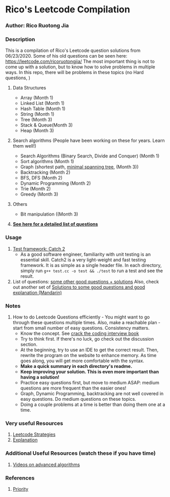 # Rico's Leetcode Compilation

### Author: Rico Ruotong Jia

### Description
This is a compilation of Rico's Leetcode question solutions from 06/23/2020. Some of his old questions can be seen here: https://leetcode.com/ricoruotongjia/
The most important thing is not to come up with a solution, but to know how to solve problems in multiple ways. 
In this repo, there will be problems in these topics (no Hard questions,  )
1. Data Structures
    - Array (Month 1)
    - Linked List (Month 1)
    - Hash Table (Month 1)  
    - String (Month 1)
    - Tree (Month 3)
    - Stack & Queue(Month 3)
    - Heap (Month 3)

2. Search algorithms (People have been working on these for years. Learn them well!)
    - Search Algorithms (Binary Search, Divide and Conquer) (Month 1)
    - Sort algorithms (Month 1)
    - Graph (shortest path, [minimal spanning tree](https://www.geeksforgeeks.org/kruskals-minimum-spanning-tree-algorithm-greedy-algo-2/), (Month 3))
    - Backtracking (Month 2)
    - BFS, DFS (Month 2)    
    - Dynamic Programming (Month 2)
    - Trie (Month 2)
    - Greedy (Month 3)
    
3. Others 
    - Bit manipulation ((Month 3)
4. **[See here for a detailed list of questions](questions.csv)**
### Usage
1. [Test framework: Catch 2](https://github.com/catchorg/Catch2) 
    - As a good software engineer, familiarity with unit testing is an essential skill. Catch2 is a very light-weight and fast testing framework. It is as simple as a single header file. 
    In each directory, simply run ```g++ test.cc -o test && ./test``` to run a test and see the result. 
2. List of questions: [some other good questions + solutions](https://github.com/liweiwei1419/LeetCode-Solution-in-Good-Style)
Also, check out another set of [Solutions to some good questions and good explanation (Mandarin)](https://github.com/pezy/LeetCode)


### Notes
1. How to do Leetcode Questions efficiently - You might want to go through these questions multiple times. Also, make a reachable plan - start from small number of easy questions.
Consistency matters.    
    - Know the concept. See [crack the coding interview book](http://ahmed-badawy.com/blog/wp-content/uploads/2018/10/Cracking-the-Coding-Interview-6th-Edition-189-Programming-Questions-and-Solutions.pdf)
    - Try to think first. If there's no luck, go check out the discussion section. 
    - At the beginning, try to use an IDE to get the correct result. Then, rewrite the program on the website to enhance memory. As time goes along, you will get more comfortable with the syntax. 
    - **Make a quick summary in each directory's readme.** 
    - **Keep improving your solution. This is even more important than having a solution!**
    - Practice easy questions first, but move to medium ASAP: medium questions are more frequent than the easier ones!
    - Graph, Dynamic Programming, backtracking are not well covered in easy questions. Do medium questions on these topics. 
    - Doing a couple problems at a time is better than doing them one at a time.  
    
### Very useful Resources 
1. [Leetcode Strategies](https://www.zhihu.com/question/280279208)
2. [Explanation](https://github.com/MisterBooo/LeetCodeAnimation/blob/master/README-En.md)
### Additional Useful Resources (watch these if you have time)
1. [Videos on advanced algorithms](https://www.youtube.com/playlist?list=PLx5pC21u5orQbjA_hpVzES5gcBNFrPsXW)

### References 
1. [Priority](https://www.zhihu.com/question/321738058/answer/1279464192) 

